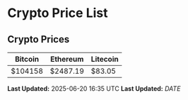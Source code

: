 # Crypto Price List

## Crypto Prices
| Bitcoin | Ethereum | Litecoin |
| ------- | -------- | -------- |
| $104158 | $2487.19 | $83.05 |
**Last Updated:** 2025-06-20 16:35 UTC
**Last Updated:** $DATE$
